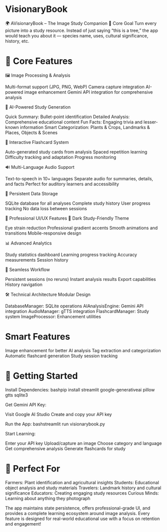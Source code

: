 # VisionaryBook
🌍 AVisionaryBook – The Image Study Companion 🎯 Core Goal  Turn every picture into a study resource. Instead of just saying “this is a tree,” the app would teach you about it — species name, uses, cultural significance, history, etc.

# 🌟 Core Features
🖼️ Image Processing & Analysis

Multi-format support (JPG, PNG, WebP)
Camera capture integration
AI-powered image enhancement
Gemini API integration for comprehensive analysis

🧠 AI-Powered Study Generation

Quick Summary: Bullet-point identification
Detailed Analysis: Comprehensive educational content
Fun Facts: Engaging trivia and lesser-known information
Smart Categorization: Plants & Crops, Landmarks & Places, Objects & Scenes

🎴 Interactive Flashcard System

Auto-generated study cards from analysis
Spaced repetition learning
Difficulty tracking and adaptation
Progress monitoring

🔊 Multi-Language Audio Support

Text-to-speech in 10+ languages
Separate audio for summaries, details, and facts
Perfect for auditory learners and accessibility

💾 Persistent Data Storage

SQLite database for all analyses
Complete study history
User progress tracking
No data loss between sessions

🎨 Professional UI/UX Features
🌙 Dark Study-Friendly Theme

Eye strain reduction
Professional gradient accents
Smooth animations and transitions
Mobile-responsive design

📊 Advanced Analytics

Study statistics dashboard
Learning progress tracking
Accuracy measurements
Session history

🔄 Seamless Workflow

Persistent sessions (no reruns)
Instant analysis results
Export capabilities
History navigation

🛠️ Technical Architecture
Modular Design

DatabaseManager: SQLite operations
AIAnalysisEngine: Gemini API integration
AudioManager: gTTS integration
FlashcardManager: Study system
ImageProcessor: Enhancement utilities

# Smart Features

Image enhancement for better AI analysis
Tag extraction and categorization
Automatic flashcard generation
Study session tracking

# 🚀 Getting Started

Install Dependencies:
bashpip install streamlit google-generativeai pillow gtts sqlite3

Get Gemini API Key:

Visit Google AI Studio
Create and copy your API key


Run the App:
bashstreamlit run visionarybook.py

Start Learning:

Enter your API key
Upload/capture an image
Choose category and language
Get comprehensive analysis
Generate flashcards for study



# 🎯 Perfect For

Farmers: Plant identification and agricultural insights
Students: Educational object analysis and study materials
Travelers: Landmark history and cultural significance
Educators: Creating engaging study resources
Curious Minds: Learning about anything they photograph

The app maintains state persistence, offers professional-grade UI, and provides a complete learning ecosystem around image analysis. Every feature is designed for real-world educational use with a focus on retention and engagement!
